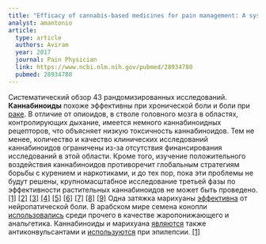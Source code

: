 ```yaml
---
title: "Efficacy of cannabis-based medicines for pain management: A systematic review and meta-analysis of randomized controlled trials"
analyst: amantonio
article:
  type: article
  authors: Aviram
  year: 2017
  journal: Pain Physician
  link: https://www.ncbi.nlm.nih.gov/pubmed/28934780
  pubmed: 28934780
---
```


Систематический обзор 43 рандомизированных исследований. **Каннабиноиды** похоже эффективны при хронической боли и боли при [раке](https://www.ncbi.nlm.nih.gov/pubmed/27863159).
В отличие от опиоидов, в стволе головного мозга в областях, контролирующих дыхание, имеется немного каннабиноидных рецепторов, что объясняет низкую токсичность каннабиноидов. Тем не менее, количество и качество клинических исследований каннабиноидов ограничены из-за отсутствия финансирования исследований в этой области. Кроме того, изучение положительного воздействия каннабиноидов противоречит глобальным стратегиям борьбы с курением и наркотиками, и до тех пор, пока эти проблемы не будут решены, крупномасштабное исследование третьей фазы по эффективности растительных каннабиноидов не может быть проведено. [[1]](https://www.ncbi.nlm.nih.gov/pubmed/28537982) [[2]](https://www.ncbi.nlm.nih.gov/pubmed/25635955) [[3]](https://www.ncbi.nlm.nih.gov/pubmed/26015168) [[4]](https://www.ncbi.nlm.nih.gov/pubmed/26103031) [[5]](https://www.ncbi.nlm.nih.gov/pubmed/26505059) [[6]](https://www.ncbi.nlm.nih.gov/pubmed/16186518) [[7]](https://www.ncbi.nlm.nih.gov/pubmed/29398248) [[8]](https://www.ncbi.nlm.nih.gov/pubmed/28327548) [[9]](https://www.ncbi.nlm.nih.gov/pubmed/21426373)
Одна затяжка марихуаны [эффективна](https://www.ncbi.nlm.nih.gov/pubmed/20805210) от нейропатической боли.
В арабском мире семена конопли [использовались](https://www.tandfonline.com/doi/abs/10.1300/J175v01n01_05) среди прочего в качестве жаропонижающего и анальгетика.
Каннабиноиды и марихуана [являются](https://www.ncbi.nlm.nih.gov/pmc/articles/PMC2376682) также антиконвульсантами и [используются](https://www.ncbi.nlm.nih.gov/pmc/articles/PMC4604191) при эпилепсии. [[1]](https://www.ncbi.nlm.nih.gov/pubmed/27655472)
